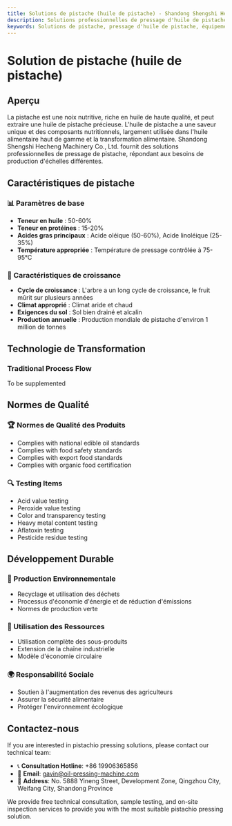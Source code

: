 ```yaml
---
title: Solutions de pistache (huile de pistache) - Shandong Shengshi Hecheng Machinery Co., Ltd.
description: Solutions professionnelles de pressage d'huile de pistache, fournissant des équipements et services techniques de transformation d'huile de pistache, teneur en huile 50-60%, utilisant un processus de pressage approprié pour mettre en valeur la valeur nutritionnelle, répondant aux besoins différents des petits ateliers aux grandes usines.
keywords: Solutions de pistache, pressage d'huile de pistache, équipement de transformation de pistache, ligne de production d'huile de pistache, presse à huile de pistache, extraction d'huile de pistache, transformation de graines oléagineuses de pistache, équipement de pressage d'huile de pistache, équipement de production d'huile de pistache, usine de transformation d'huile de pistache, valeur nutritionnelle d'huile de pistache
---
```


# Solution de pistache (huile de pistache)

## Aperçu

La pistache est une noix nutritive, riche en huile de haute qualité, et peut extraire une huile de pistache précieuse. L'huile de pistache a une saveur unique et des composants nutritionnels, largement utilisée dans l'huile alimentaire haut de gamme et la transformation alimentaire. Shandong Shengshi Hecheng Machinery Co., Ltd. fournit des solutions professionnelles de pressage de pistache, répondant aux besoins de production d'échelles différentes.

## Caractéristiques de pistache

### 📊 Paramètres de base
- **Teneur en huile** : 50-60%
- **Teneur en protéines** : 15-20%
- **Acides gras principaux** : Acide oléique (50-60%), Acide linoléique (25-35%)
- **Température appropriée** : Température de pressage contrôlée à 75-95℃

### 🌱 Caractéristiques de croissance
- **Cycle de croissance** : L'arbre a un long cycle de croissance, le fruit mûrit sur plusieurs années
- **Climat approprié** : Climat aride et chaud
- **Exigences du sol** : Sol bien drainé et alcalin
- **Production annuelle** : Production mondiale de pistache d'environ 1 million de tonnes

## Technologie de Transformation

### Traditional Process Flow
To be supplemented

## Normes de Qualité

### 🏆 Normes de Qualité des Produits
- Complies with national edible oil standards
- Complies with food safety standards
- Complies with export food standards
- Complies with organic food certification

### 🔍 Testing Items
- Acid value testing
- Peroxide value testing
- Color and transparency testing
- Heavy metal content testing
- Aflatoxin testing
- Pesticide residue testing

## Développement Durable

### 🌱 Production Environnementale
- Recyclage et utilisation des déchets
- Processus d'économie d'énergie et de réduction d'émissions
- Normes de production verte

### 🔄 Utilisation des Ressources
- Utilisation complète des sous-produits
- Extension de la chaîne industrielle
- Modèle d'économie circulaire

### 🌍 Responsabilité Sociale
- Soutien à l'augmentation des revenus des agriculteurs
- Assurer la sécurité alimentaire
- Protéger l'environnement écologique

## Contactez-nous

If you are interested in pistachio pressing solutions, please contact our technical team:

- 📞 **Consultation Hotline**: +86 19906365856
- 📧 **Email**: gavin@oil-pressing-machine.com
- 📍 **Address**: No. 5888 Yineng Street, Development Zone, Qingzhou City, Weifang City, Shandong Province

We provide free technical consultation, sample testing, and on-site inspection services to provide you with the most suitable pistachio pressing solution.